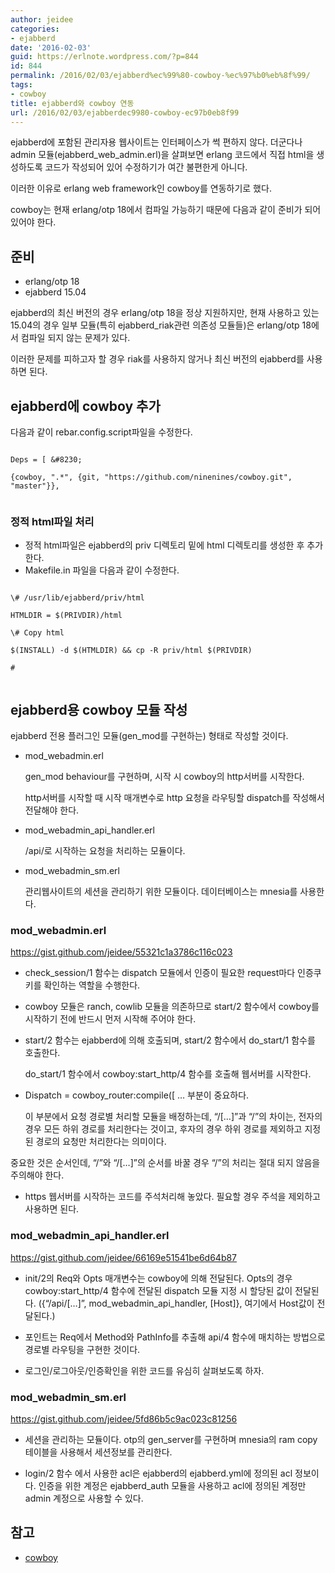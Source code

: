 ```yaml
---
author: jeidee
categories:
- ejabberd
date: '2016-02-03'
guid: https://erlnote.wordpress.com/?p=844
id: 844
permalink: /2016/02/03/ejabberd%ec%99%80-cowboy-%ec%97%b0%eb%8f%99/
tags:
- cowboy
title: ejabberd와 cowboy 연동
url: /2016/02/03/ejabberdec9980-cowboy-ec97b0eb8f99
---
```


ejabberd에 포함된 관리자용 웹사이트는 인터페이스가 썩 편하지 않다. 더군다나 admin 모듈(ejabberd\_web\_admin.erl)을 살펴보면 erlang 코드에서 직접 html을 생성하도록 코드가 작성되어 있어 수정하기가 여간 불편한게 아니다.

이러한 이유로 erlang web framework인 cowboy를 연동하기로 했다.

cowboy는 현재 erlang/otp 18에서 컴파일 가능하기 때문에 다음과 같이 준비가 되어 있어야 한다.

## 준비

  * erlang/otp 18
  * ejabberd 15.04

ejabberd의 최신 버전의 경우 erlang/otp 18을 정상 지원하지만, 현재 사용하고 있는 15.04의 경우 일부 모듈(특히 ejabberd_riak관련 의존성 모듈들)은 erlang/otp 18에서 컴파일 되지 않는 문제가 있다.

이러한 문제를 피하고자 할 경우 riak를 사용하지 않거나 최신 버전의 ejabberd를 사용하면 된다.

## ejabberd에 cowboy 추가

다음과 같이 rebar.config.script파일을 수정한다.

```
  
Deps = [ &#8230;
          
{cowboy, ".*", {git, "https://github.com/ninenines/cowboy.git", "master"}},
  
```

### 정적 html파일 처리

  * 정적 html파일은 ejabberd의 priv 디렉토리 밑에 html 디렉토리를 생성한 후 추가한다.
  * Makefile.in 파일을 다음과 같이 수정한다.

```
  
\# /usr/lib/ejabberd/priv/html
  
HTMLDIR = $(PRIVDIR)/html

\# Copy html
  
$(INSTALL) -d $(HTMLDIR) && cp -R priv/html $(PRIVDIR)
  
#
  
```

## ejabberd용 cowboy 모듈 작성

ejabberd 전용 플러그인 모듈(gen_mod를 구현하는) 형태로 작성할 것이다.

  * mod_webadmin.erl
  
    gen_mod behaviour를 구현하며, 시작 시 cowboy의 http서버를 시작한다.
  
    http서버를 시작할 때 시작 매개변수로 http 요청을 라우팅할 dispatch를 작성해서 전달해야 한다.</p> 
  * mod\_webadmin\_api_handler.erl
  
    /api/로 시작하는 요청을 처리하는 모듈이다.

  * mod\_webadmin\_sm.erl
  
    관리웹사이트의 세션을 관리하기 위한 모듈이다. 데이터베이스는 mnesia를 사용한다.

### mod_webadmin.erl

https://gist.github.com/jeidee/55321c1a3786c116c023

  * check_session/1 함수는 dispatch 모듈에서 인증이 필요한 request마다 인증쿠키를 확인하는 역할을 수행한다.
  * cowboy 모듈은 ranch, cowlib 모듈을 의존하므로 start/2 함수에서 cowboy를 시작하기 전에 반드시 먼저 시작해 주어야 한다.
  * start/2 함수는 ejabberd에 의해 호출되며, start/2 함수에서 do_start/1 함수를 호출한다.
  
    do\_start/1 함수에서 cowboy:start\_http/4 함수를 호출해 웹서버를 시작한다.
  * Dispatch = cowboy_router:compile([ &#8230; 부분이 중요하다.
  
    이 부분에서 요청 경로별 처리할 모듈을 배정하는데, &#8220;/[&#8230;]&#8221;과 &#8220;/&#8221;의 차이는, 전자의 경우 모든 하위 경로를 처리한다는 것이고, 후자의 경우 하위 경로를 제외하고 지정된 경로의 요청만 처리한다는 의미이다.

중요한 것은 순서인데, &#8220;/&#8221;와 &#8220;/[&#8230;]&#8221;의 순서를 바꿀 경우 &#8220;/&#8221;의 처리는 절대 되지 않음을 주의해야 한다.
  
* https 웹서버를 시작하는 코드를 주석처리해 놓았다. 필요할 경우 주석을 제외하고 사용하면 된다.

### mod\_webadmin\_api_handler.erl

https://gist.github.com/jeidee/66169e51541be6d64b87

  * init/2의 Req와 Opts 매개변수는 cowboy에 의해 전달된다. Opts의 경우 cowboy:start\_http/4 함수에 전달된 dispatch 모듈 지정 시 할당된 값이 전달된다. ({&#8220;/api/[&#8230;]&#8221;, mod\_webadmin\_api\_handler, [Host]}, 여기에서 Host값이 전달된다.)</p> 
  * 포인트는 Req에서 Method와 PathInfo를 추출해 api/4 함수에 매치하는 방법으로 경로별 라우팅을 구현한 것이다.

  * 로그인/로그아웃/인증확인을 위한 코드를 유심히 살펴보도록 하자.

### mod\_webadmin\_sm.erl

https://gist.github.com/jeidee/5fd86b5c9ac023c81256

  * 세션을 관리하는 모듈이다. otp의 gen_server를 구현하며 mnesia의 ram copy 테이블을 사용해서 세션정보를 관리한다.

  * login/2 함수 에서 사용한 acl은 ejabberd의 ejabberd.yml에 정의된 acl 정보이다. 인증을 위한 계정은 ejabberd_auth 모듈을 사용하고 acl에 정의된 계정만 admin 계정으로 사용할 수 있다.

## 참고

  * [cowboy](https://github.com/ninenines/cowboy)
